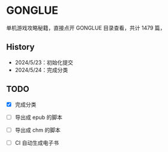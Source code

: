 # GONGLUE

单机游戏攻略秘籍，直接点开 GONGLUE 目录查看，共计 1479 篇，

## History

- 2024/5/23：初始化提交
- 2024/5/24：完成分类

## TODO

- [X] 完成分类
- [ ] 导出成 epub 的脚本
- [ ] 导出成 chm 的脚本
- [ ] CI 自动生成电子书

